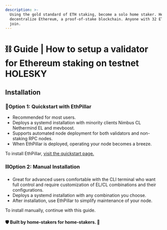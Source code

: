 ```yaml
---
description: >-
  Using the gold standard of ETH staking, become a solo home staker. Help
  decentralize Ethereum, a proof-of-stake blockchain. Anyone with 32 ETH can
  join.
---
```


# ⛓️ Guide | How to setup a validator for Ethereum staking on testnet HOLESKY

## Installation

### :rocket:Option 1: Quickstart with EthPillar

* Recommended for most users.
* Deploys a systemd installation with minority clients Nimbus CL Nethermind EL and mevboost.
* Supports automated node deployment for both validators and non-staking RPC nodes.
* When EthPillar is deployed, operating your node becomes a breeze.

To install EthPillar, [visit the quickstart page.](../ethpillar.md)

### :chains:Option 2: Manual Installation

* Great for advanced users comfortable with the CLI terminal who want full control and require customization of EL/CL combinations and their configurations.
* Deploys a systemd installation with any combination you choose.
* After installation, use EthPillar to simplify maintenance of your node.

To install manually, continue with this guide.

#### :shield: Built by home-stakers for home-stakers. :pray:
